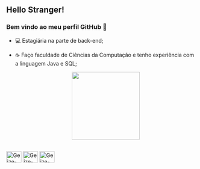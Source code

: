 ## Hello Stranger! 
### Bem vindo ao meu perfil GitHub 👋

- 💻 Estagiária na parte de back-end;
- ☕ Faço faculdade de Ciências da Computação e tenho experiência com a linguagem Java e SQL;
 
  <div align="center">
  <img height="180em" src="https://github-readme-stats.vercel.app/api/top-langs/?username=gkele&layout=compact&langs_count=7&theme=radical"/>
</div>
  
<div style="center"><br>
  <img align="center" alt="Geize-Java" height="30" width="40" src="https://cdn.jsdelivr.net/gh/devicons/devicon/icons/java/java-original.svg"/>
  <img align="center" alt="Geize-HTML" height="30" width="40" src="https://cdn.jsdelivr.net/gh/devicons/devicon/icons/html5/html5-original.svg" />
  <img align="center" alt="Geize-Oracle" height="30" width="40" src="https://cdn.jsdelivr.net/gh/devicons/devicon/icons/oracle/oracle-original.svg" />
</div>
  
  ##
